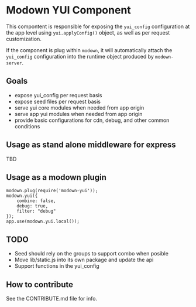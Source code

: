 # Modown YUI Component

This compontent is responsible for exposing the
`yui_config` configuration at the app level using
`yui.applyConfig()` object, as well as per request
customization.

If the component is plug within `modown`, it will
automatically attach the `yui_config` configuration
into the runtime object produced by `modown-server`.

## Goals

 * expose yui_config per request basis
 * expose seed files per request basis
 * serve yui core modules when needed from app origin
 * serve app yui modules when needed from app origin
 * provide basic configurations for cdn, debug, and other common conditions

## Usage as stand alone middleware for express

TBD

## Usage as a modown plugin

```
modown.plug(require('modown-yui'));
modown.yui({
    combine: false,
    debug: true,
    filter: "debug"
});
app.use(modown.yui.local());
```

## TODO

* Seed should rely on the groups to support combo when posible
* Move lib/static.js into its own package and update the api
* Support functions in the yui_config

## How to contribute

See the CONTRIBUTE.md file for info.
